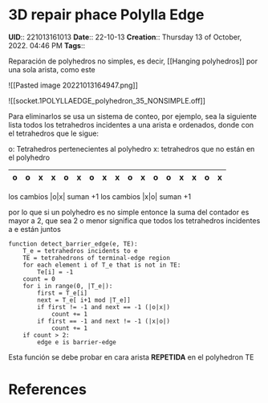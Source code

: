 # 3D repair phace Polylla Edge
**UID**:: 221013161013
**Date**:: 22-10-13
**Creation**:: Thursday 13 of October, 2022.  04:46 PM
**Tags**:: 

Reparación de polyhedros no simples, es decir, [[Hanging polyhedros]] por una sola arista, como este

![[Pasted image 20221013164947.png]]

![[socket.1POLYLLAEDGE_polyhedron_35_NONSIMPLE.off]]

Para eliminarlos se usa un sistema de conteo, por ejemplo, sea la siguiente lista todos los tetrahedros incidentes a una arista e ordenados, donde  con el tetrahedros que le sigue:

o: Tetrahedros pertenecientes al polyhedro
x: tetrahedros que no están en el polyhedro

| o   | o   | x   | x   | o   | x   | o   | x   | x   | o   | x   | o   | o   | x   | x   | o   | x   |
| --- | --- | --- | --- | --- | --- | --- | --- | --- | --- | --- | --- | --- | --- | --- | --- | --- |

los cambios |o|x| suman +1
los cambios |x|o| suman +1

por lo que si un polyhedro es no simple entonce la suma del contador es mayor a 2, que sea 2 o menor significa que todos los tetrahedros incidentes a e están juntos


```
function detect_barrier_edge(e, TE):
	T_e = tetrahedros incidents to e
	TE = tetrahedrons of terminal-edge region
	for each element i of T_e that is not in TE:
		Te[i] = -1
	count = 0
	for i in range(0, |T_e|):
		first = T_e[i]
		next = T_e[ i+1 mod |T_e]]
		if first != -1 and next == -1 (|o|x|)
			count += 1
		if first == -1 and next != -1 (|x|o|)
			count += 1
	if count > 2:
		edge e is barrier-edge
```


Esta función se debe probar en cara arista **REPETIDA** en el polyhedron TE

# References
